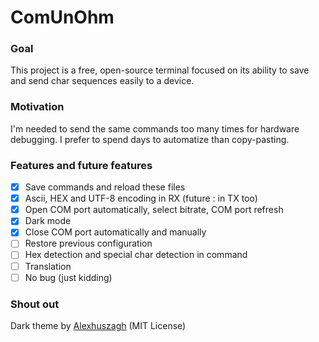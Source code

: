 # ComUnOhm
### Goal
This project is a free, open-source terminal focused on its ability to save and send char sequences easily to a device.

### Motivation
I'm needed to send the same commands too many times for hardware debugging. I prefer to spend days to automatize than copy-pasting.

### Features and future features
- [x] Save commands and reload these files
- [x] Ascii, HEX and UTF-8 encoding in RX (future : in TX too)
- [x] Open COM port automatically, select bitrate, COM port refresh
- [X] Dark mode
- [X] Close COM port automatically and manually
- [ ] Restore previous configuration
- [ ] Hex detection and special char detection in command
- [ ] Translation 
- [ ] No bug (just kidding) 

### Shout out 
Dark theme by [Alexhuszagh](https://github.com/Alexhuszagh/BreezeStyleSheets.git) (MIT License)
